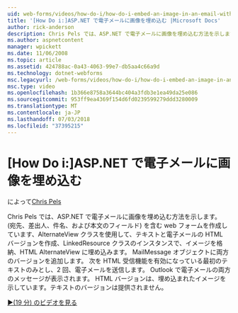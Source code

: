 ```yaml
---
uid: web-forms/videos/how-do-i/how-do-i-embed-an-image-in-an-email-with-aspnet
title: '[How Do i:]ASP.NET で電子メールに画像を埋め込む |Microsoft Docs'
author: rick-anderson
description: Chris Pels では、ASP.NET で電子メールに画像を埋め込む方法を示します。 彼は (宛先、差出人、件名、および本文のフィールド) を含む web フォームを作成します。、AlternateView を使用しています.
ms.author: aspnetcontent
manager: wpickett
ms.date: 11/06/2008
ms.topic: article
ms.assetid: 424788ac-0a43-4063-99e7-db5aa4c66a9d
ms.technology: dotnet-webforms
msc.legacyurl: /web-forms/videos/how-do-i/how-do-i-embed-an-image-in-an-email-with-aspnet
msc.type: video
ms.openlocfilehash: 1b366e8758a3644bc404a3fdb3e1ea49da25e086
ms.sourcegitcommit: 953ff9ea4369f154d6fd0239599279ddd3280009
ms.translationtype: MT
ms.contentlocale: ja-JP
ms.lasthandoff: 07/03/2018
ms.locfileid: "37395215"
---
```

<a name="how-do-i-embed-an-image-in-an-email-with-aspnet"></a>[How Do i:]ASP.NET で電子メールに画像を埋め込む
====================
によって[Chris Pels](https://twitter.com/chrispels)

Chris Pels では、ASP.NET で電子メールに画像を埋め込む方法を示します。 (宛先、差出人、件名、および本文のフィールド) を含む web フォームを作成しています、AlternateView クラスを使用して、テキストと電子メールの HTML バージョンを作成、LinkedResource クラスのインスタンスで、イメージを格納、HTML AlternateView に埋め込みます。 MailMessage オブジェクトに両方のバージョンを追加します。 次を HTML 受信機能を有効になっている最初のテキストのみとし、2 回、電子メールを送信します。 Outlook で電子メールの両方のメッセージが表示されます。 HTML バージョンは、埋め込まれたイメージを示しています。テキストのバージョンは提供されません。

[&#9654;(19 分) のビデオを見る](https://channel9.msdn.com/Blogs/ASP-NET-Site-Videos/how-do-i-embed-an-image-in-an-email-with-aspnet)
